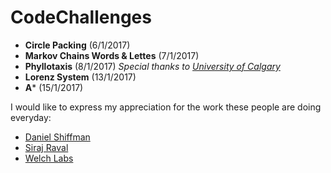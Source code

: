 # CodeChallenges

* **Circle Packing** (6/1/2017)
* **Markov Chains Words & Lettes** (7/1/2017)
* **Phyllotaxis** (8/1/2017) _Special thanks to [University of Calgary](http://algorithmicbotany.org/)_
* **Lorenz System** (13/1/2017)
* **A*** (15/1/2017)



I would like to express my appreciation for the work these people are doing everyday:
* [Daniel Shiffman](http://shiffman.net/)
* [Siraj Raval](http://www.sirajraval.com/)
* [Welch Labs](http://www.welchlabs.com/)